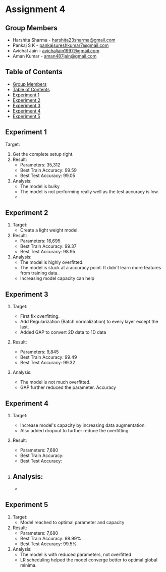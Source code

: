 # Assignment 4

## Group Members
- Harshita Sharma - harshita23sharma@gmail.com
- Pankaj S K - pankajsureshkumar7@gmail.com
- Avichal Jain - avichaljain1997@gmail.com
- Aman Kumar - aman487jain@gmail.com

## Table of Contents
- [Group Members](https://github.com/amanjain487/tsai-eva6/blob/main/Assignments/S5/README.md#group-members)
- [Table of Contents](https://github.com/amanjain487/tsai-eva6/blob/main/Assignments/S5/README.md#table-of-contents)
- [Experiment 1](https://github.com/amanjain487/tsai-eva6/blob/main/Assignments/S5/README.md#Experiment_1)
- [Experiment 2](https://github.com/amanjain487/tsai-eva6/blob/main/Assignments/S5/README.md#Experiment_2)
- [Experiment 3](https://github.com/amanjain487/tsai-eva6/blob/main/Assignments/S5/README.md#Experiment_3)
- [Experiment 4](https://github.com/amanjain487/tsai-eva6/blob/main/Assignments/S5/README.md#Experiment_4)
- [Experiment 5](https://github.com/amanjain487/tsai-eva6/blob/main/Assignments/S5/README.md#Experiment_5)

## Experiment 1

Target:

1. Get the complete setup right.
2. Result:
    - Parameters: 35,312
    - Best Train Accuracy: 99.59
    - Best Test Accuracy: 99.05
3. Analysis:
    - The model is bulky
    - The model is not performing really well as the test accuracy is low.
    - 

## Experiment 2

1. Target: 
    - Create a light weight model.
2. Result:
    - Parameters: 16,695
    - Best Train Accuracy: 99.37
    - Best Test Accuracy: 98.95
3. Analysis:
    - The model is highly overfitted.
    - The model is stuck at a accuracy point. It didn't learn more features from training data. 
    - Increasing model capacity can help


## Experiment 3

1. Target:
    - First fix overfitting.
    - Add Regularization (Batch normalization) to every layer except the last.
    - Added GAP to convert 2D data to 1D data 

2. Result:
    - Parameters: 9,845
    - Best Train Accuracy: 99.49
    - Best Test Accuracy: 99.32
3. Analysis:
    - The model is not much overfitted.
    - GAP further reduced the parameter. Accuracy


## Experiment 4

1. Target:
    - Increase model's capacity by increasing data augmentation.
    - Also added dropout to further reduce the overfitting.

2. Result:
    - Parameters: 7,680
    - Best Train Accuracy: 
    - Best Test Accuracy: 
3. Analysis:
    - 
    - 


## Experiment 5

1. Target:
    - Model reached to optimal parameter and capacity
2. Result:
    - Parameters: 7,680
    - Best Train Accuracy: 98.99%
    - Best Test Accuracy: 99.5%
3. Analysis:
    - The model is with reduced parameters, not overfitted
    - LR scheduling helped the model converge better to optimal global minima.

